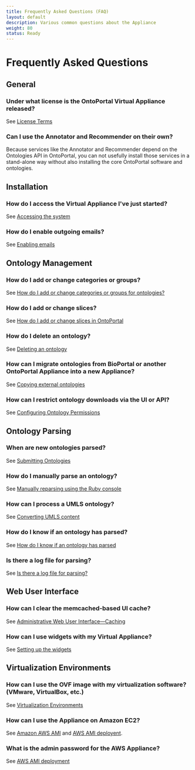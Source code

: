 ```yaml
---
title: Frequently Asked Questions (FAQ)
layout: default
description: Various common questions about the Appliance
weight: 80
status: Ready
---
```


# Frequently Asked Questions

## General

### Under what license is the OntoPortal Virtual Appliance released?

See [License Terms]({{site.baseurl}}general/licensing/)

### Can I use the Annotator and Recommender on their own?

Because services like the Annotator and Recommender 
depend on the Ontologies API in OntoPortal, 
you can not usefully install those services in a stand-alone way 
without also installing the core OntoPortal software and ontologies.

## Installation

### How do I access the Virtual Appliance I've just started?

See [Accessing the system]({{site.baseurl}}/steps/initial_installation/#accessing-the-system)

### How do I enable outgoing emails?

See [Enabling emails]({{site.baseurl}}/steps/initial_configuration/#enabling-emails)

## Ontology Management

### How do I add or change categories or groups?

See [How do I add or change categories or groups for ontologies?]({{site.baseurl}}/ontologies/managing_ontologies/#how-do-i-add-or-change-categories-or-groups-for-ontologies)

### How do I add or change slices?

See [How do I add or change slices in OntoPortal]({{site.baseurl}}/ontologies/managing_ontologies/#how-do-i-add-or-change-slices-in-ontoportal)

### How do I delete an ontology?

See [Deleting an ontology]({{site.baseurl}}/ontologies/managing_ontologies/#deleting-an-ontology)

### How can I migrate ontologies from BioPortal or another OntoPortal Appliance into a new Appliance?

See [Copying external ontologies]({{site.baseurl}}/ontologies/copying_external_ontologies/)

### How can I restrict ontology downloads via the UI or API?

See [Configuring Ontology Permissions]({{site.baseurl}}/ontologies/configuring_ontology_permissions/)

## Ontology Parsing

### When are new ontologies parsed?

See [Submitting Ontologies]({{site.baseurl}}/ontologies/submitting_ontologies/)

### How do I manually parse an ontology?

See [Manually reparsing using the Ruby console]({{site.baseurl}}/ontologies/submitting_ontologies/#manually-reparsing-using-the-ruby-console)

### How can I process a UMLS ontology?

See [Converting UMLS content]({{site.baseurl}}/ontologies/handling_umls/#converting-umls-content)

### How do I know if an ontology has parsed?

See [How do I know if an ontology has parsed]({{site.baseurl}}/ontologies/submitting_ontologies/#how-do-i-know-if-an-ontology-has-parsed)

### Is there a log file for parsing?

See [Is there a log file for parsing?]({{site.baseurl}}/ontologies/submitting_ontologies/#is-there-a-log-file-for-parsing)


## Web User Interface

### How can I clear the memcached-based UI cache?

See [Administrative Web User Interface—Caching]({{site.baseurl}}/management/routine_operations/#caching)

### How can I use widgets with my Virtual Appliance?

See [Setting up the widgets]({{site.baseurl}}/steps/setting_up_tools/#setting-up-the-widgets)


## Virtualization Environments

### How can I use the OVF image with my virtualization software? (VMware, VirtualBox, etc.)

See [Virtualization Environments]({{site.baseurl}}/steps/virtualization_environments/)

### How can I use the Appliance on Amazon EC2?

See [Amazon AWS AMI]({{site.baseurl}}/steps/getting_started/#amazon-aws-ami) and 
[AWS AMI deployent]({{site.baseurl}}/steps/initial_installation/#aws-ami-deployment).

### What is the admin password for the AWS Appliance?

See [AWS AMI deployment]({{site.baseurl}}/steps/initial_installation/#aws-ami-deployment)

